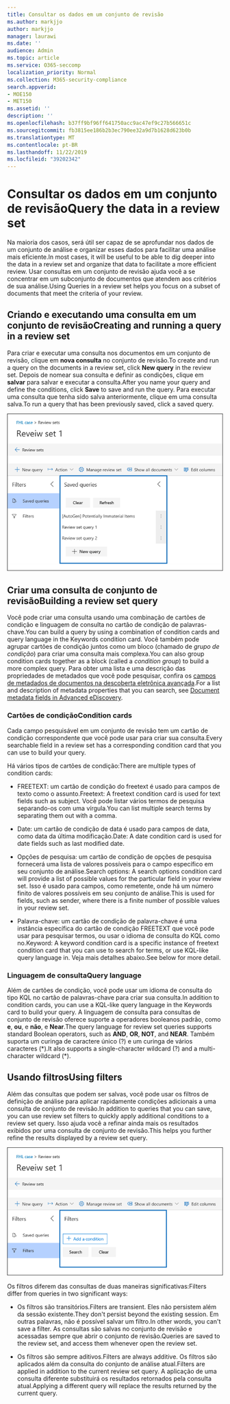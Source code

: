 ```yaml
---
title: Consultar os dados em um conjunto de revisão
ms.author: markjjo
author: markjjo
manager: laurawi
ms.date: ''
audience: Admin
ms.topic: article
ms.service: O365-seccomp
localization_priority: Normal
ms.collection: M365-security-compliance
search.appverid:
- MOE150
- MET150
ms.assetid: ''
description: ''
ms.openlocfilehash: b37ff9bf96ff641750acc9ac47ef9c27b566651c
ms.sourcegitcommit: fb3815ee186b2b3ec790ee32a9d7b1628d623b0b
ms.translationtype: MT
ms.contentlocale: pt-BR
ms.lasthandoff: 11/22/2019
ms.locfileid: "39202342"
---
```

# <a name="query-the-data-in-a-review-set"></a><span data-ttu-id="d4c3f-102">Consultar os dados em um conjunto de revisão</span><span class="sxs-lookup"><span data-stu-id="d4c3f-102">Query the data in a review set</span></span>

<span data-ttu-id="d4c3f-103">Na maioria dos casos, será útil ser capaz de se aprofundar nos dados de um conjunto de análise e organizar esses dados para facilitar uma análise mais eficiente.</span><span class="sxs-lookup"><span data-stu-id="d4c3f-103">In most cases, it will be useful to be able to dig deeper into the data in a review set and organize that data to facilitate a more efficient review.</span></span> <span data-ttu-id="d4c3f-104">Usar consultas em um conjunto de revisão ajuda você a se concentrar em um subconjunto de documentos que atendem aos critérios de sua análise.</span><span class="sxs-lookup"><span data-stu-id="d4c3f-104">Using Queries in a review set helps you focus on a subset of documents that meet the criteria of your review.</span></span>

## <a name="creating-and-running-a-query-in-a-review-set"></a><span data-ttu-id="d4c3f-105">Criando e executando uma consulta em um conjunto de revisão</span><span class="sxs-lookup"><span data-stu-id="d4c3f-105">Creating and running a query in a review set</span></span>

<span data-ttu-id="d4c3f-106">Para criar e executar uma consulta nos documentos em um conjunto de revisão, clique em **nova consulta** no conjunto de revisão.</span><span class="sxs-lookup"><span data-stu-id="d4c3f-106">To create and run a query on the documents in a review set, click **New query** in the review set.</span></span> <span data-ttu-id="d4c3f-107">Depois de nomear sua consulta e definir as condições, clique em **salvar** para salvar e executar a consulta.</span><span class="sxs-lookup"><span data-stu-id="d4c3f-107">After you name your query and define the conditions, click **Save** to save and run the query.</span></span> <span data-ttu-id="d4c3f-108">Para executar uma consulta que tenha sido salva anteriormente, clique em uma consulta salva.</span><span class="sxs-lookup"><span data-stu-id="d4c3f-108">To run a query that has been previously saved, click a saved query.</span></span> 

![Analisar consultas de definição](media/AeDReviewSetQueries.png)

## <a name="building-a-review-set-query"></a><span data-ttu-id="d4c3f-110">Criar uma consulta de conjunto de revisão</span><span class="sxs-lookup"><span data-stu-id="d4c3f-110">Building a review set query</span></span>

<span data-ttu-id="d4c3f-111">Você pode criar uma consulta usando uma combinação de cartões de condição e linguagem de consulta no cartão de condição de palavras-chave.</span><span class="sxs-lookup"><span data-stu-id="d4c3f-111">You can build a query by using a combination of condition cards and query language in the Keywords condition card.</span></span> <span data-ttu-id="d4c3f-112">Você também pode agrupar cartões de condição juntos como um bloco (chamado de *grupo de condição*) para criar uma consulta mais complexa.</span><span class="sxs-lookup"><span data-stu-id="d4c3f-112">You can also group condition cards together as a block (called a *condition group*) to build a more complex query.</span></span> <span data-ttu-id="d4c3f-113">Para obter uma lista e uma descrição das propriedades de metadados que você pode pesquisar, confira os [campos de metadados de documentos na descoberta eletrônica avançada](document-metadata-fields-in-Advanced-eDiscovery.md).</span><span class="sxs-lookup"><span data-stu-id="d4c3f-113">For a list and description of metadata properties that you can search, see [Document metadata fields in Advanced eDiscovery](document-metadata-fields-in-Advanced-eDiscovery.md).</span></span>

### <a name="condition-cards"></a><span data-ttu-id="d4c3f-114">Cartões de condição</span><span class="sxs-lookup"><span data-stu-id="d4c3f-114">Condition cards</span></span>

<span data-ttu-id="d4c3f-115">Cada campo pesquisável em um conjunto de revisão tem um cartão de condição correspondente que você pode usar para criar sua consulta.</span><span class="sxs-lookup"><span data-stu-id="d4c3f-115">Every searchable field in a review set has a corresponding condition card that you can use to build your query.</span></span>

<span data-ttu-id="d4c3f-116">Há vários tipos de cartões de condição:</span><span class="sxs-lookup"><span data-stu-id="d4c3f-116">There are multiple types of condition cards:</span></span>

- <span data-ttu-id="d4c3f-117">FREETEXT: um cartão de condição do freetext é usado para campos de texto como o assunto.</span><span class="sxs-lookup"><span data-stu-id="d4c3f-117">Freetext: A freetext condition card is used for text fields such as subject.</span></span> <span data-ttu-id="d4c3f-118">Você pode listar vários termos de pesquisa separando-os com uma vírgula.</span><span class="sxs-lookup"><span data-stu-id="d4c3f-118">You can list multiple search terms by separating them out with a comma.</span></span>

- <span data-ttu-id="d4c3f-119">Date: um cartão de condição de data é usado para campos de data, como data da última modificação.</span><span class="sxs-lookup"><span data-stu-id="d4c3f-119">Date: A date condition card is used for date fields such as last modified date.</span></span>

- <span data-ttu-id="d4c3f-120">Opções de pesquisa: um cartão de condição de opções de pesquisa fornecerá uma lista de valores possíveis para o campo específico em seu conjunto de análise.</span><span class="sxs-lookup"><span data-stu-id="d4c3f-120">Search options: A search options condition card will provide a list of possible values for the particular field in your review set.</span></span> <span data-ttu-id="d4c3f-121">Isso é usado para campos, como remetente, onde há um número finito de valores possíveis em seu conjunto de análise.</span><span class="sxs-lookup"><span data-stu-id="d4c3f-121">This is used for fields, such as sender, where there is a finite number of possible values in your review set.</span></span>

- <span data-ttu-id="d4c3f-122">Palavra-chave: um cartão de condição de palavra-chave é uma instância específica do cartão de condição FREETEXT que você pode usar para pesquisar termos, ou usar o idioma de consulta do KQL como no.</span><span class="sxs-lookup"><span data-stu-id="d4c3f-122">Keyword: A keyword condition card is a specific instance of freetext condition card that you can use to search for terms, or use KQL-like query language in.</span></span> <span data-ttu-id="d4c3f-123">Veja mais detalhes abaixo.</span><span class="sxs-lookup"><span data-stu-id="d4c3f-123">See below for more detail.</span></span>

### <a name="query-language"></a><span data-ttu-id="d4c3f-124">Linguagem de consulta</span><span class="sxs-lookup"><span data-stu-id="d4c3f-124">Query language</span></span>

<span data-ttu-id="d4c3f-125">Além de cartões de condição, você pode usar um idioma de consulta do tipo KQL no cartão de palavras-chave para criar sua consulta.</span><span class="sxs-lookup"><span data-stu-id="d4c3f-125">In addition to condition cards, you can use a KQL-like query language in the Keywords card to build your query.</span></span> <span data-ttu-id="d4c3f-126">A linguagem de consulta para consultas de conjunto de revisão oferece suporte a operadores booleanos padrão, como **e**, **ou**, e **não**, e **Near**.</span><span class="sxs-lookup"><span data-stu-id="d4c3f-126">The query language for review set queries supports standard Boolean operators, such as **AND**, **OR**, **NOT**, and **NEAR**.</span></span> <span data-ttu-id="d4c3f-127">Também suporta um curinga de caractere único (?) e um curinga de vários caracteres (\*).</span><span class="sxs-lookup"><span data-stu-id="d4c3f-127">It also supports a single-character wildcard (?) and a multi-character wildcard (\*).</span></span>

## <a name="using-filters"></a><span data-ttu-id="d4c3f-128">Usando filtros</span><span class="sxs-lookup"><span data-stu-id="d4c3f-128">Using filters</span></span>

<span data-ttu-id="d4c3f-129">Além das consultas que podem ser salvas, você pode usar os filtros de definição de análise para aplicar rapidamente condições adicionais a uma consulta de conjunto de revisão.</span><span class="sxs-lookup"><span data-stu-id="d4c3f-129">In addition to queries that you can save, you can use review set filters to quickly apply additional conditions to a review set query.</span></span> <span data-ttu-id="d4c3f-130">Isso ajuda você a refinar ainda mais os resultados exibidos por uma consulta de conjunto de revisão.</span><span class="sxs-lookup"><span data-stu-id="d4c3f-130">This helps you further refine the results displayed by a review set query.</span></span>

![Examinar filtros de conjunto](media/AeDReviewSetFilters.png)

<span data-ttu-id="d4c3f-132">Os filtros diferem das consultas de duas maneiras significativas:</span><span class="sxs-lookup"><span data-stu-id="d4c3f-132">Filters differ from queries in two significant ways:</span></span>

- <span data-ttu-id="d4c3f-133">Os filtros são transitórios.</span><span class="sxs-lookup"><span data-stu-id="d4c3f-133">Filters are transient.</span></span> <span data-ttu-id="d4c3f-134">Eles não persistem além da sessão existente.</span><span class="sxs-lookup"><span data-stu-id="d4c3f-134">They don't persist beyond the existing session.</span></span> <span data-ttu-id="d4c3f-135">Em outras palavras, não é possível salvar um filtro.</span><span class="sxs-lookup"><span data-stu-id="d4c3f-135">In other words, you can't save a filter.</span></span> <span data-ttu-id="d4c3f-136">As consultas são salvas no conjunto de revisão e acessadas sempre que abrir o conjunto de revisão.</span><span class="sxs-lookup"><span data-stu-id="d4c3f-136">Queries are saved to the review set, and access them whenever open the review set.</span></span>

- <span data-ttu-id="d4c3f-137">Os filtros são sempre aditivos.</span><span class="sxs-lookup"><span data-stu-id="d4c3f-137">Filters are always additive.</span></span> <span data-ttu-id="d4c3f-138">Os filtros são aplicados além da consulta do conjunto de análise atual.</span><span class="sxs-lookup"><span data-stu-id="d4c3f-138">Filters are applied in addition to the current review set query.</span></span> <span data-ttu-id="d4c3f-139">A aplicação de uma consulta diferente substituirá os resultados retornados pela consulta atual.</span><span class="sxs-lookup"><span data-stu-id="d4c3f-139">Applying a different query will replace the results returned by the current query.</span></span>
